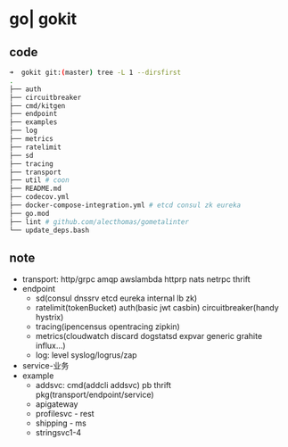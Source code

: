# go| gokit

## code

```sh
➜  gokit git:(master) tree -L 1 --dirsfirst
.
├── auth
├── circuitbreaker
├── cmd/kitgen
├── endpoint
├── examples
├── log
├── metrics
├── ratelimit
├── sd
├── tracing
├── transport
├── util # coon
├── README.md
├── codecov.yml
├── docker-compose-integration.yml # etcd consul zk eureka
├── go.mod
├── lint # github.com/alecthomas/gometalinter
└── update_deps.bash
```

## note

- transport: http/grpc amqp awslambda httprp nats netrpc thrift
- endpoint
  - sd(consul dnssrv etcd eureka internal lb zk)
  - ratelimit(tokenBucket) auth(basic jwt casbin) circuitbreaker(handy hystrix)
  - tracing(ipencensus opentracing zipkin)
  - metrics(cloudwatch discard dogstatsd expvar generic grahite influx...)
  - log: level syslog/logrus/zap
- service-业务
- example
  - addsvc: cmd(addcli addsvc) pb thrift pkg(transport/endpoint/service)
  - apigateway
  - profilesvc - rest
  - shipping - ms
  - stringsvc1-4
